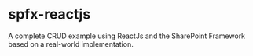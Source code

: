 # spfx-reactjs
A complete CRUD example using ReactJs and the SharePoint Framework based on a real-world implementation. 
